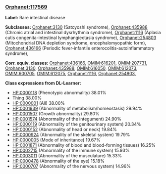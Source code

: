 
### [Orphanet:117569](http://www.orpha.net/ORDO/Orphanet_117569)
**Label:** Rare intestinal disease

**Subclasses:** [Orphanet:3130](http://www.orpha.net/ORDO/Orphanet_3130) (Satoyoshi syndrome), [Orphanet:435988](http://www.orpha.net/ORDO/Orphanet_435988) (Chronic atrial and intestinal dysrhythmia syndrome), [Orphanet:1116](http://www.orpha.net/ORDO/Orphanet_1116) (Aplasia cutis congenita-intestinal lymphangiectasia syndrome), [Orphanet:254803](http://www.orpha.net/ORDO/Orphanet_254803) (Mitochondrial DNA depletion syndrome, encephalomyopathic form), [Orphanet:436166](http://www.orpha.net/ORDO/Orphanet_436166) (Periodic fever-infantile enterocolitis-autoinflammatory syndrome), 

**Corr. equiv. classes:** [Orphanet:436166](http://www.orpha.net/ORDO/Orphanet_436166), [OMIM:616201](http://purl.obolibrary.org/obo/OMIM_616201), [OMIM:207731](http://purl.obolibrary.org/obo/OMIM_207731), [Orphanet:3130](http://www.orpha.net/ORDO/Orphanet_3130), [Orphanet:435988](http://www.orpha.net/ORDO/Orphanet_435988), [OMIM:616050](http://purl.obolibrary.org/obo/OMIM_616050), [OMIM:612073](http://purl.obolibrary.org/obo/OMIM_612073), [OMIM:600705](http://purl.obolibrary.org/obo/OMIM_600705), [OMIM:612075](http://purl.obolibrary.org/obo/OMIM_612075), [Orphanet:1116](http://www.orpha.net/ORDO/Orphanet_1116), [Orphanet:254803](http://www.orpha.net/ORDO/Orphanet_254803), 

**Class expressions from DL-Learner:**

- [HP:0000118](http://purl.obolibrary.org/obo/HP_0000118) (Phenotypic abnormality) 38.01%
- Thing 38.00%
- [HP:0000001](http://purl.obolibrary.org/obo/HP_0000001) (All) 38.00%
- [HP:0001939](http://purl.obolibrary.org/obo/HP_0001939) (Abnormality of metabolism/homeostasis) 29.94%
- [HP:0001507](http://purl.obolibrary.org/obo/HP_0001507) (Growth abnormality) 29.80%
- [HP:0001574](http://purl.obolibrary.org/obo/HP_0001574) (Abnormality of the integument) 24.90%
- [HP:0000119](http://purl.obolibrary.org/obo/HP_0000119) (Abnormality of the genitourinary system) 20.34%
- [HP:0000152](http://purl.obolibrary.org/obo/HP_0000152) (Abnormality of head or neck) 19.84%
- [HP:0000924](http://purl.obolibrary.org/obo/HP_0000924) (Abnormality of the skeletal system) 19.79%
- [HP:0000005](http://purl.obolibrary.org/obo/HP_0000005) (Mode of inheritance) 19.67%
- [HP:0001871](http://purl.obolibrary.org/obo/HP_0001871) (Abnormality of blood and blood-forming tissues) 16.25%
- [HP:0002715](http://purl.obolibrary.org/obo/HP_0002715) (Abnormality of the immune system) 15.93%
- [HP:0003011](http://purl.obolibrary.org/obo/HP_0003011) (Abnormality of the musculature) 15.33%
- [HP:0000478](http://purl.obolibrary.org/obo/HP_0000478) (Abnormality of the eye) 15.18%
- [HP:0000707](http://purl.obolibrary.org/obo/HP_0000707) (Abnormality of the nervous system) 14.96%


